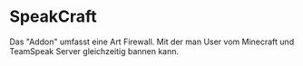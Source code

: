 # SpeakCraft
Das "Addon" umfasst eine Art Firewall. Mit der man User vom Minecraft und TeamSpeak Server gleichzeitig bannen kann. 
